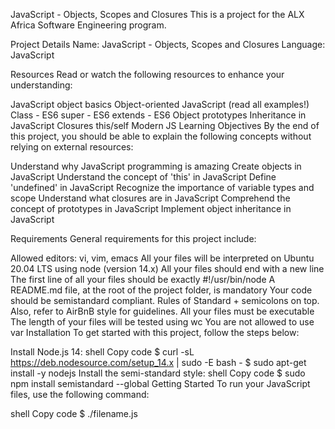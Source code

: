 JavaScript - Objects, Scopes and Closures This is a project for the ALX Africa Software Engineering program.

Project Details Name: JavaScript - Objects, Scopes and Closures Language: JavaScript

Resources Read or watch the following resources to enhance your understanding:

JavaScript object basics Object-oriented JavaScript (read all examples!) Class - ES6 super - ES6 extends - ES6 Object prototypes Inheritance in JavaScript Closures this/self Modern JS Learning Objectives By the end of this project, you should be able to explain the following concepts without relying on external resources:

Understand why JavaScript programming is amazing Create objects in JavaScript Understand the concept of 'this' in JavaScript Define 'undefined' in JavaScript Recognize the importance of variable types and scope Understand what closures are in JavaScript Comprehend the concept of prototypes in JavaScript Implement object inheritance in JavaScript

Requirements General requirements for this project include:

Allowed editors: vi, vim, emacs All your files will be interpreted on Ubuntu 20.04 LTS using node (version 14.x) All your files should end with a new line The first line of all your files should be exactly #!/usr/bin/node A README.md file, at the root of the project folder, is mandatory Your code should be semistandard compliant. Rules of Standard + semicolons on top. Also, refer to AirBnB style for guidelines. All your files must be executable The length of your files will be tested using wc You are not allowed to use var Installation To get started with this project, follow the steps below:

Install Node.js 14: shell Copy code $ curl -sL https://deb.nodesource.com/setup_14.x | sudo -E bash - $ sudo apt-get install -y nodejs Install the semi-standard style: shell Copy code $ sudo npm install semistandard --global Getting Started To run your JavaScript files, use the following command:

shell Copy code $ ./filename.js
